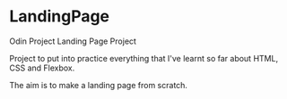 # LandingPage

Odin Project Landing Page Project

Project to put into practice everything that I've learnt so far about HTML, CSS and Flexbox.

The aim is to make a landing page from scratch.